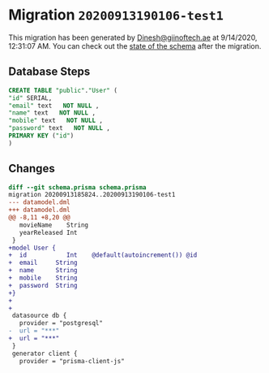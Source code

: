 # Migration `20200913190106-test1`

This migration has been generated by Dinesh@giinoftech.ae at 9/14/2020, 12:31:07 AM.
You can check out the [state of the schema](./schema.prisma) after the migration.

## Database Steps

```sql
CREATE TABLE "public"."User" (
"id" SERIAL,
"email" text   NOT NULL ,
"name" text   NOT NULL ,
"mobile" text   NOT NULL ,
"password" text   NOT NULL ,
PRIMARY KEY ("id")
)
```

## Changes

```diff
diff --git schema.prisma schema.prisma
migration 20200913185824..20200913190106-test1
--- datamodel.dml
+++ datamodel.dml
@@ -8,11 +8,20 @@
   movieName    String
   yearReleased Int
 }
+model User {
+  id           Int    @default(autoincrement()) @id
+  email     String
+  name      String
+  mobile    String
+  password  String
+}
+
+
 datasource db {
   provider = "postgresql"
-  url = "***"
+  url = "***"
 }
 generator client {
   provider = "prisma-client-js"
```


